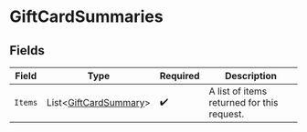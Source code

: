 # GiftCardSummaries


## Fields

| Field                                                               | Type                                                                | Required                                                            | Description                                                         |
| ------------------------------------------------------------------- | ------------------------------------------------------------------- | ------------------------------------------------------------------- | ------------------------------------------------------------------- |
| `Items`                                                             | List<[GiftCardSummary](../../Models/Components/GiftCardSummary.md)> | :heavy_check_mark:                                                  | A list of items returned for this request.                          |